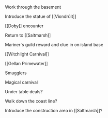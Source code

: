 Work through the basement

Introduce the statue of [[Viondrúit]]

[[Doby]] encounter

Return to [[Saltmarsh]]

Mariner's guild reward and clue in on island base

[[Witchlight Carnival]]

[[Gellan Primewater]]

Smugglers

Magical carnival

Under table deals?

Walk down the coast line?

Introduce the construction area in [[Saltmarsh]]?